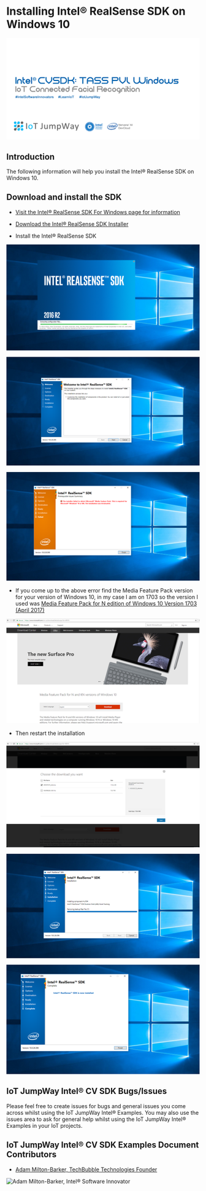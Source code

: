 # Installing Intel® RealSense SDK on Windows 10

![TechBubble IoT JumpWay Docs](../images/Intel-Computer-Vision-Windows.png)

## Introduction

The following information will help you install the Intel® RealSense SDK on Windows 10.

## Download and install the SDK

- [Visit the Intel® RealSense SDK For Windows page for information](https://software.intel.com/en-us/realsense-sdk-windows-eol "Visit the RealSense SDK For Windows page for information")

- [Download the Intel® RealSense SDK Installer](http://registrationcenter-download.intel.com/akdlm/irc_nas/9078/intel_rs_sdk_offline_package_10.0.26.0396.exe "Download the Intel® RealSense SDK Installer")

- Install the Intel® RealSense SDK

![Installing Intel® RealsSense SDK on Windows 10](../images/Intel-Realsense-SDK-Install-1.png)

![Installing Intel® RealsSense SDK on Windows 10](../images/Intel-Realsense-SDK-Install-2.png)

![Installing Intel® RealsSense SDK on Windows 10](../images/Intel-Realsense-SDK-Install-3.png)

- If you come up to the above error find the Media Feature Pack version for your version of Windows 10, in my case I am on 1703  so the version I used was [Media Feature Pack for N edition of Windows 10 Version 1703 (April 2017)](https://support.microsoft.com/en-gb/help/4016817/media-feature-pack-for-n-edition-of-windows-10-version-1703-april-2017 "Media Feature Pack for N edition of Windows 10 Version 1703 (April 2017)")

![Installing Intel® RealsSense SDK on Windows 10](../images/Intel-Realsense-SDK-Install-4.png)

- Then restart the installation

![Installing Intel® RealsSense SDK on Windows 10](../images/Intel-Realsense-SDK-Install-5.png)

![Installing Intel® RealsSense SDK on Windows 10](../images/Intel-Realsense-SDK-Install-6.png)

![Installing Intel® RealsSense SDK on Windows 10](../images/Intel-Realsense-SDK-Install-7.png)

## IoT JumpWay Intel® CV SDK Bugs/Issues

Please feel free to create issues for bugs and general issues you come across whilst using the IoT JumpWay Intel® Examples. You may also use the issues area to ask for general help whilst using the IoT JumpWay Intel® Examples in your IoT projects.

## IoT JumpWay Intel® CV SDK Examples Document Contributors

- [Adam Milton-Barker, TechBubble Technologies Founder](https://github.com/AdamMiltonBarker "Adam Milton-Barker, TechBubble Technologies Founder")

![Adam Milton-Barker,  Intel® Software Innovator](../../../../images/main/Intel-Software-Innovator.jpg)







